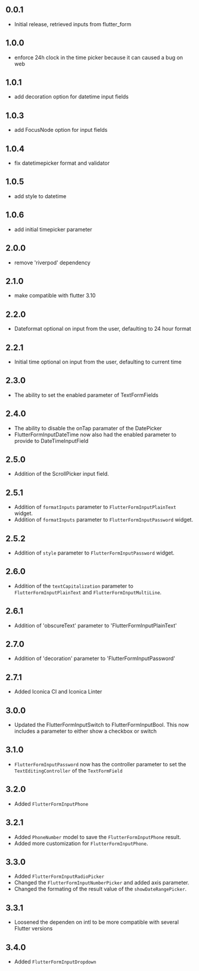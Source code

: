 ## 0.0.1

* Initial release, retrieved inputs from flutter_form

## 1.0.0

* enforce 24h clock in the time picker because it can caused a bug on web

## 1.0.1

* add decoration option for datetime input fields

## 1.0.3

* add FocusNode option for input fields

## 1.0.4
* fix datetimepicker format and validator

## 1.0.5
* add style to datetime

## 1.0.6
* add initial timepicker parameter

## 2.0.0
* remove 'riverpod' dependency

## 2.1.0
* make compatible with flutter 3.10
 
 ## 2.2.0
* Dateformat optional on input from the user, defaulting to 24 hour format

 ## 2.2.1
* Initial time optional on input from the user, defaulting to current time

## 2.3.0
* The ability to set the enabled parameter of TextFormFields

## 2.4.0
* The ability to disable the onTap paramater of the DatePicker
* FlutterFormInputDateTime now also had the enabled parameter to provide to DateTimeInputField

## 2.5.0
* Addition of the ScrollPicker input field.

## 2.5.1
* Addition of `formatInputs` parameter to `FlutterFormInputPlainText` widget.
* Addition of `formatInputs` parameter to `FlutterFormInputPassword` widget.

## 2.5.2
* Addition of `style` parameter to `FlutterFormInputPassword` widget.

## 2.6.0
* Addition of the `textCapitalization` parameter to `FlutterFormInputPlainText` and `FlutterFormInputMultiLine`.

## 2.6.1
* Addition of 'obscureText' parameter to 'FlutterFormInputPlainText'

## 2.7.0
* Addition of 'decoration' parameter to 'FlutterFormInputPassword'

## 2.7.1
* Added Iconica CI and Iconica Linter

## 3.0.0
* Updated the FlutterFormInputSwitch to FlutterFormInputBool. This now includes a parameter to either show a checkbox or switch

## 3.1.0
* `FlutterFormInputPassword` now has the controller parameter to set the `TextEditingController` of the `TextFormField`

## 3.2.0
* Added `FlutterFormInputPhone`

## 3.2.1
* Added `PhoneNumber` model to save the `FlutterFormInputPhone` result.
* Added more customization for `FlutterFormInputPhone`.

## 3.3.0
* Added `FlutterFormInputRadioPicker`
* Changed the `FlutterFormInputNumberPicker` and added axis parameter.
* Changed the formating of the result value of the `showDateRangePicker`.

## 3.3.1
* Loosened the dependen on intl to be more compatible with several Flutter versions

## 3.4.0
* Added `FlutterFormInputDropdown`
